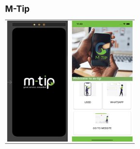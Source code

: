 # M-Tip

<table>
<tr>
<td>
<img  width="200" height="400" src="./M-TIP/launch.png"/>
</td>
<td>
<img  width="200" height="400" src="./M-TIP/home.png"/>
</td>
</tr>
</table>
